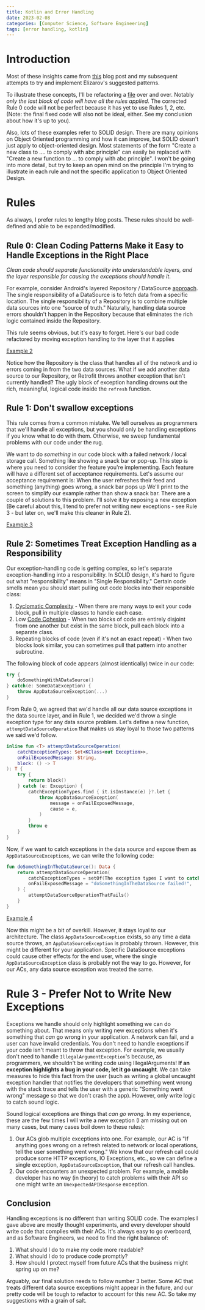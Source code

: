 ```yaml
---
title: Kotlin and Error Handling
date: 2023-02-08
categories: [Computer Science, Software Engineering]
tags: [error handling, kotlin]
---
```


# Introduction
Most of these insights came from [this](https://elizarov.medium.com/kotlin-and-exceptions-8062f589d07) blog post and my subsequent attempts to try and implement Elizarov's suggested patterns.

To illustrate these concepts, I'll be refactoring a [file](https://github.com/lincketheo/kotlin-notes/blob/main/src/main/kotlin/exceptions/blogpost/example1/ExceptionsBlogPost.kt) over and over. Notably _only the last block of code will have all the rules applied_. The corrected Rule 0 code will not be perfect because it has yet to use Rules 1, 2, etc. (Note: the final fixed code will also not be ideal, either. See my conclusion about how it's up to you).

Also, lots of these examples refer to SOLID design. There are many opinions on Object Oriented programming and how it can improve, but SOLID doesn't just apply to object-oriented design. Most statements of the form "Create a new class to .... to comply with abc principle" can easily be replaced with "Create a new function to ... to comply with abc principle". I won't be going into more detail, but try to keep an open mind on the principle I'm trying to illustrate in each rule and not the specific application to Object Oriented Design.

# Rules
As always, I prefer rules to lengthy blog posts. These rules should be well-defined and able to be expanded/modified. 

## Rule 0: Clean Coding Patterns Make it Easy to Handle Exceptions in the Right Place

_Clean code should separate functionality into understandable layers, and the layer responsible for causing the exceptions should handle it_. 

For example, consider Android's layered Repository / DataSource [approach](https://developer.android.com/topic/architecture/data-layer). The single responsibility of a DataSource is to fetch data from a specific location. The single responsibility of a Repository is to combine multiple data sources into one "source of truth." Naturally, handling data source errors shouldn't happen in the Repository because that eliminates the rich logic contained inside the Repository.

This rule seems obvious, but it's easy to forget. Here's our bad code refactored by moving exception handling to the layer that it applies

[Example 2](https://github.com/lincketheo/kotlin-notes/blob/main/src/main/kotlin/exceptions/blogpost/example2/ExceptionsBlogPost.kt)

Notice how the Repository is the class that handles all of the network and io errors coming in from the two data sources. What if we add another data source to our Repository, or Retrofit throws another exception that isn't currently handled? The ugly block of exception handling drowns out the rich, meaningful, logical code inside the `refresh` function.

## Rule 1: Don't swallow exceptions
This rule comes from a common mistake. We tell ourselves as programmers that we'll handle all exceptions, but you should only be handling exceptions if you know what to do with them. Otherwise, we sweep fundamental problems with our code under the rug.

We want to do _something_ in our code block with a failed network / local storage call. Something like showing a snack bar or pop-up. This step is where you need to consider the feature you're implementing. Each feature will have a different set of acceptance requirements. Let's assume our acceptance requirement is:
When the user refreshes their feed and something (anything) goes wrong, a snack bar pops up
We'll print to the screen to simplify our example rather than show a snack bar. There are a couple of solutions to this problem. I'll solve it by exposing a new exception (Be careful about this, I tend to prefer not writing new exceptions - see Rule 3 - but later on, we'll make this cleaner in Rule 2).

[Example 3](https://github.com/lincketheo/kotlin-notes/blob/main/src/main/kotlin/exceptions/blogpost/example3/ExceptionsBlogPost.kt)

## Rule 2: Sometimes Treat Exception Handling as a Responsibility
Our exception-handling code is getting complex, so let's separate exception-handling into a responsibility. In SOLID design, it's hard to figure out what "responsibility" means in "Single Responsibility." Certain code smells mean you should start pulling out code blocks into their responsible class:

1. [Cyclomatic Complexity](https://en.wikipedia.org/wiki/Cyclomatic_complexity) - When there are many ways to exit your code block, pull in multiple classes to handle each case.
2. Low [Code Cohesion](https://en.wikipedia.org/wiki/Cohesion_(computer_science)) - When two blocks of code are entirely disjoint from one another but exist in the same block, pull each block into a separate class.
3. Repeating blocks of code (even if it's not an exact repeat) - When two blocks look similar, you can sometimes pull that pattern into another subroutine.

The following block of code appears (almost identically) twice in our code:

```kotlin
try {
	doSomethingWithADataSource()
} catch(e: SomeDataException) {
	throw AppDataSourceException(...)
}
```

From Rule 0, we agreed that we'd handle all our data source exceptions in the data source layer, and in Rule 1, we decided we'd throw a single exception type for any data source problem. Let's define a new function, `attemptDataSourceOperation` that makes us stay loyal to those two patterns we said we'd follow. 

```kotlin
inline fun <T> attemptDataSourceOperation(
    catchExceptionTypes: Set<KClass<out Exception>>,
    onFailExposedMessage: String,
    block: () -> T
): T {
    try {
        return block()
    } catch (e: Exception) {
        catchExceptionTypes.find { it.isInstance(e) }?.let {
            throw AppDataSourceException(
                message = onFailExposedMessage,
                cause = e,
            )
        }
        throw e
    }
}
```

Now, if we want to catch exceptions in the data source and expose them as `AppDataSourceExceptions`, we can write the following code:

```kotlin
fun doSomethingInTheDataSource(): Data {
	return attemptDataSourceOperation(
		catchExceptionTypes = setOf(The exception types I want to catch),
		onFailExposedMessage = "doSomethingInTheDataSource failed!",
	) {
		attemptDataSourceOperationThatFails()
	}
}
```

[Example 4](https://github.com/lincketheo/kotlin-notes/blob/main/src/main/kotlin/exceptions/blogpost/example4/ExceptionsBlogPost.kt)

Now this might be a bit of overkill. However, it stays loyal to our architecture. The class `AppDataSourceException` exists, so any time a data source throws, an `AppDataSourceException` is probably thrown. However, this might be different for your application. Specific DataSource exceptions could cause other effects for the end user, where the single `AppDataSourceException` class is probably not the way to go. However, for our ACs, any data source exception was treated the same.

# Rule 3 - Prefer Not to Write New Exceptions

Exceptions we handle should only highlight something we can do something about. That means only writing new exceptions when it's something that _can_ go wrong in your application. A network can fail, and a user can have invalid credentials. You don't need to handle exceptions if your code isn't meant to throw that exception. For example, we usually don't need to handle `IllegalArgumentException`'s because, as programmers, we shouldn't be writing code using IllegalArguments! **If an exception highlights a bug in your code, let it go uncaught**. We can take measures to hide this fact from the user (such as writing a global uncaught exception handler that notifies the developers that something went wrong with the stack trace and tells the user with a generic "Something went wrong" message so that we don't crash the app). However, only write logic to catch sound logic. 

Sound logical exceptions are things that _can go wrong_. In my experience, these are the few times I will write a new exception (I am missing out on many cases, but many cases boil down to these rules):

1. Our ACs glob multiple exceptions into one. For example, our AC is "If anything goes wrong on a refresh related to network or local operations, tell the user something went wrong." We know that our refresh call could produce some HTTP exceptions, IO Exceptions, etc., so we can define a single exception, `AppDataSourceException`, that our refresh call handles. 
2. Our code encounters an unexpected problem. For example, a mobile developer has no way (in theory) to catch problems with their API so one might write an `UnexpectedAPIResponse` exception.

## Conclusion
Handling exceptions is no different than writing SOLID code. The examples I gave above are mostly thought experiments, and every developer should write code that complies with their ACs. It's always easy to go overboard, and as Software Engineers, we need to find the right balance of:

1. What should I do to make my code more readable?
2. What should I do to produce code promptly?
3. How should I protect myself from future ACs that the business might spring up on me?

Arguably, our final solution needs to follow number 3 better. Some AC that treats different data source exceptions might appear in the future, and our pretty code will be tough to refactor to account for this new AC. So take my suggestions with a grain of salt.
